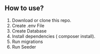 ## How to use?

1. Download or clone this repo.
2. Create .env File
3. Create Database
4. Install dependencies ( composer install).
5. Run migrations
6. Run Seeder
